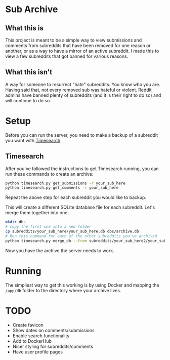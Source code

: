 # Sub Archive

## What this is
This project is meant to be a simple way to view submissions and comments from subreddits that have been removed for one reason or another, or as a way to have a mirror of an active subreddit. I made this to view a few subreddits that got banned for various reasons.

## What this isn't
A way for someone to resurrect "hate" subreddits. You know who you are. Having said that, not every removed sub was hateful or violent. Reddit admins have banned plenty of subreddits (and it is their right to do so) and will continue to do so.


# Setup

Before you can run the server, you need to make a backup of a subreddit you want with [Timesearch](https://github.com/voussoir/timesearch).

## Timesearch
After you've followed the instructions to get Timesearch running, you can run these commands to create an archive:

```bash
python timesearch.py get_submissions -r your_sub_here
python timesearch.py get_comments -r your_sub_here
```

Repeat the above step for each subreddit you would like to backup.

This will create a different SQLite database file for each subreddit. Let's merge them together into one:
```bash
mkdir dbs
# copy the first one into a new folder
cp subreddits/your_sub_here/your_sub_here.db dbs/archive.db
# Run this command for each of the other subreddits you've archived
python timesearch.py merge_db --from subreddits/your_sub_here2/your_sub_here2.db --to dbs/archive.db
```

Now you have the archive the server needs to work.

# Running
The simpliest way to get this working is by using Docker and mapping the `/app/db` folder to the directory where your archive lives.

# TODO
* Create favicon
* Show dates on comments/submissions
* Enable search functionality
* Add to DockerHub
* Nicer styling for subreddits/comments
* Have user profile pages
